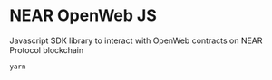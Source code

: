# NEAR OpenWeb JS

Javascript SDK library to interact with OpenWeb contracts on NEAR Protocol blockchain

```
yarn
```

